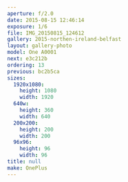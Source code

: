 ```yaml
---
aperture: f/2.0
date: 2015-08-15 12:46:14
exposure: 1/6
file: IMG_20150815_124612
gallery: 2015-northen-ireland-belfast
layout: gallery-photo
model: One A0001
next: e3c212b
ordering: 13
previous: bc2b5ca
sizes:
  1920x1080:
    height: 1080
    width: 1920
  640w:
    height: 360
    width: 640
  200x200:
    height: 200
    width: 200
  96x96:
    height: 96
    width: 96
title: null
make: OnePlus
---
```

